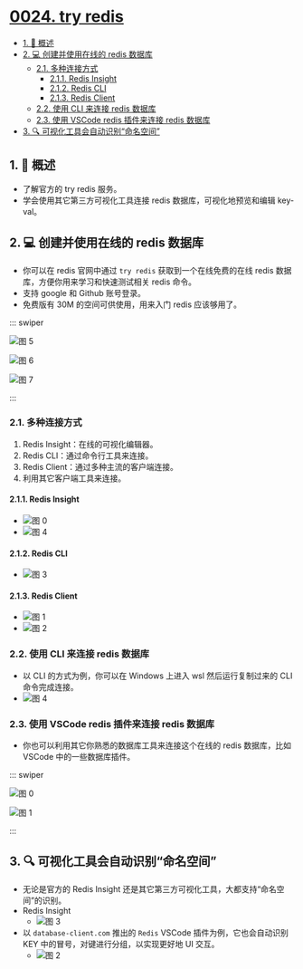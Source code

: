 # [0024. try redis](https://github.com/Tdahuyou/TNotes.redis/tree/main/notes/0024.%20try%20redis)

<!-- region:toc -->

- [1. 📝 概述](#1--概述)
- [2. 💻 创建并使用在线的 redis 数据库](#2--创建并使用在线的-redis-数据库)
  - [2.1. 多种连接方式](#21-多种连接方式)
    - [2.1.1. Redis Insight](#211-redis-insight)
    - [2.1.2. Redis CLI](#212-redis-cli)
    - [2.1.3. Redis Client](#213-redis-client)
  - [2.2. 使用 CLI 来连接 redis 数据库](#22-使用-cli-来连接-redis-数据库)
  - [2.3. 使用 VSCode redis 插件来连接 redis 数据库](#23-使用-vscode-redis-插件来连接-redis-数据库)
- [3. 🔍 可视化工具会自动识别“命名空间”](#3--可视化工具会自动识别命名空间)

<!-- endregion:toc -->

## 1. 📝 概述

- 了解官方的 try redis 服务。
- 学会使用其它第三方可视化工具连接 redis 数据库，可视化地预览和编辑 key-val。

## 2. 💻 创建并使用在线的 redis 数据库

- 你可以在 redis 官网中通过 `try redis` 获取到一个在线免费的在线 redis 数据库，方便你用来学习和快速测试相关 redis 命令。
- 支持 google 和 Github 账号登录。
- 免费版有 30M 的空间可供使用，用来入门 redis 应该够用了。

::: swiper

![图 5](https://cdn.jsdelivr.net/gh/Tdahuyou/imgs@main/2025-07-04-10-57-29.png)

![图 6](https://cdn.jsdelivr.net/gh/Tdahuyou/imgs@main/2025-07-04-10-58-02.png)

![图 7](https://cdn.jsdelivr.net/gh/Tdahuyou/imgs@main/2025-07-04-10-58-38.png)

:::

### 2.1. 多种连接方式

1. Redis Insight：在线的可视化编辑器。
2. Redis CLI：通过命令行工具来连接。
3. Redis Client：通过多种主流的客户端连接。
4. 利用其它客户端工具来连接。

#### 2.1.1. Redis Insight

- ![图 0](https://cdn.jsdelivr.net/gh/Tdahuyou/imgs@main/2025-07-04-11-02-57.png)
- ![图 4](https://cdn.jsdelivr.net/gh/Tdahuyou/imgs@main/2025-07-04-10-55-25.png)

#### 2.1.2. Redis CLI

- ![图 3](https://cdn.jsdelivr.net/gh/Tdahuyou/imgs@main/2025-07-04-11-06-22.png)

#### 2.1.3. Redis Client

- ![图 1](https://cdn.jsdelivr.net/gh/Tdahuyou/imgs@main/2025-07-04-11-04-49.png)
- ![图 2](https://cdn.jsdelivr.net/gh/Tdahuyou/imgs@main/2025-07-04-11-05-00.png)

### 2.2. 使用 CLI 来连接 redis 数据库

- 以 CLI 的方式为例，你可以在 Windows 上进入 wsl 然后运行复制过来的 CLI 命令完成连接。
- ![图 4](https://cdn.jsdelivr.net/gh/Tdahuyou/imgs@main/2025-07-04-11-09-24.png)

### 2.3. 使用 VSCode redis 插件来连接 redis 数据库

- 你也可以利用其它你熟悉的数据库工具来连接这个在线的 redis 数据库，比如 VSCode 中的一些数据库插件。

::: swiper

![图 0](https://cdn.jsdelivr.net/gh/Tdahuyou/imgs@main/2025-07-04-10-52-59.png)

![图 1](https://cdn.jsdelivr.net/gh/Tdahuyou/imgs@main/2025-07-04-10-53-21.png)

:::

## 3. 🔍 可视化工具会自动识别“命名空间”

- 无论是官方的 Redis Insight 还是其它第三方可视化工具，大都支持“命名空间”的识别。
- Redis Insight
  - ![图 3](https://cdn.jsdelivr.net/gh/Tdahuyou/imgs@main/2025-07-04-10-54-41.png)
- 以 `database-client.com` 推出的 `Redis` VSCode 插件为例，它也会自动识别 KEY 中的冒号，对键进行分组，以实现更好地 UI 交互。
  - ![图 2](https://cdn.jsdelivr.net/gh/Tdahuyou/imgs@main/2025-07-04-10-53-31.png)
